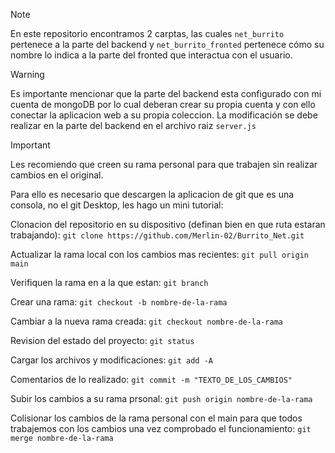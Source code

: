 
> [!NOTE]
> En este repositorio encontramos 2 carptas, las cuales `net_burrito` pertenece a la parte del backend y `net_burrito_fronted` pertenece cómo su nombre lo indica a la parte del fronted que interactua con el usuario.

>[!WARNING]
>Es importante mencionar que la parte del backend esta configurado con mi cuenta de mongoDB por lo cual deberan crear su propia cuenta y con ello conectar la aplicacion web a su propia coleccion.
>La modificación se debe realizar en la parte del backend en el archivo raiz `server.js`

>[!IMPORTANT]
>
>Les recomiendo que creen su rama personal para que trabajen sin realizar cambios en el original.
>
>Para ello es necesario que descargen la aplicacion de git que es una consola, no el git Desktop, les hago un mini tutorial:
>
>Clonacion del repositorio en su dispositivo (definan bien en que ruta estaran trabajando): `git clone https://github.com/Merlin-02/Burrito_Net.git`
>
>Actualizar la rama local con los cambios mas recientes: `git pull origin main`
>
>Verifiquen la rama en a la que estan: `git branch`
>
>Crear una rama: `git checkout -b nombre-de-la-rama`
>
>Cambiar a la nueva rama creada: `git checkout nombre-de-la-rama`
>
>Revision del estado del proyecto: `git status`
>
>Cargar los archivos y modificaciones: `git add -A`
>
>Comentarios de lo realizado: `git commit -m "TEXTO_DE_LOS_CAMBIOS"`
>
>Subir los cambios a su rama prsonal: `git push origin nombre-de-la-rama`
>
>Colisionar los cambios de la rama personal con el main para que todos trabajemos con los cambios una vez comprobado el funcionamiento: `git merge nombre-de-la-rama`

